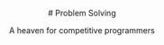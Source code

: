 <p align="center">
    # Problem Solving
</p>

  <p align="center">
       A heaven for competitive programmers
</p>
